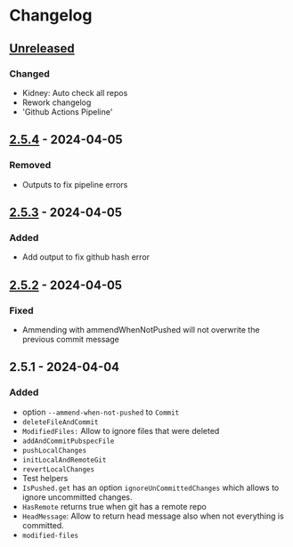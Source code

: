 # Changelog

## [Unreleased]

### Changed

- Kidney: Auto check all repos
- Rework changelog
- 'Github Actions Pipeline'

## [2.5.4] - 2024-04-05

### Removed

- Outputs to fix pipeline errors

## [2.5.3] - 2024-04-05

### Added

- Add output to fix github hash error

## [2.5.2] - 2024-04-05

### Fixed

- Ammending with ammendWhenNotPushed will not overwrite the previous commit message

## 2.5.1 - 2024-04-04

### Added

- option `--ammend-when-not-pushed` to `Commit`
- `deleteFileAndCommit`
- `ModifiedFiles:` Allow to ignore files that were deleted
- `addAndCommitPubspecFile`
- `pushLocalChanges`
- `initLocalAndRemoteGit`
- `revertLocalChanges`
- Test helpers
- `IsPushed.get` has an option `ignoreUnCommittedChanges` which allows to ignore uncommitted changes.
- `HasRemote` returns true when git has a remote repo
- `HeadMessage`: Allow to return head message also when not everything is committed.
- `modified-files`

[Unreleased]: https://github.com/inlavigo/gg_git/compare/2.5.4...HEAD
[2.5.4]: https://github.com/inlavigo/gg_git/compare/2.5.3...2.5.4
[2.5.3]: https://github.com/inlavigo/gg_git/compare/2.5.2...2.5.3
[2.5.2]: https://github.com/inlavigo/gg_git/compare/2.5.1...2.5.2
